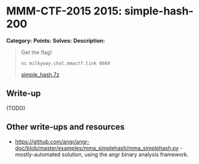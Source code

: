 # MMM-CTF-2015 2015: simple-hash-200

**Category:**
**Points:**
**Solves:**
**Description:**

> Get the flag!
>
> `nc milkyway.chal.mmactf.link 6669`
>
> [simple_hash.7z](simple_hash.7z-8debe103674b214f4edd6f9a1b2d56dcff9ab45169770b1dd2e06984da363c74)


## Write-up

(TODO)

## Other write-ups and resources

* https://github.com/angr/angr-doc/blob/master/examples/mma_simplehash/mma_simplehash.py - mostly-automated solution, using the angr binary analysis framework.
